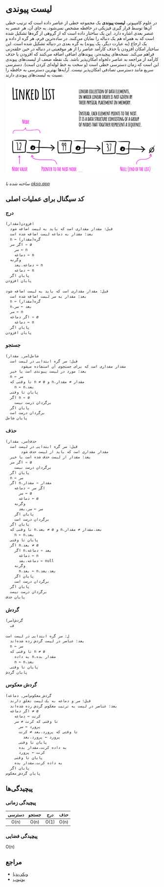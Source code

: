 # لیست پیوندی

در علوم کامپیوتر، **لیست پیوندی** یک مجموعه خطی از عناصر داده است که ترتیب خطی آن‌ها توسط قرار گیری فیزیکی در حافظه مشخص نمی‌شود. به جای آن، هر عنصر به عنصر بعدی اشاره دارد. این یک ساختار داده است که از گروهی از گره‌ها تشکیل شده است که به همراه هم یک دنباله را نمایان می‌کنند. در ساده‌ترین فرم، هر گره از داده و یک ارجاع (به عبارت دیگر، یک پیوند) به گره بعدی در دنباله تشکیل شده است. این ساختار امکان افزودن یا حذف کارآمد عناصر را از هر موقعیتی در دنباله در حین حلقه‌زنی فراهم می‌کند. نسخه‌های پیچیده‌تر، پیوندهای اضافی اضافه می‌کنند که افزودن یا حذف کارآمد از مراجعه به عناصر دلخواه امکان‌پذیر باشد. یک نقطه ضعف از لیست‌های پیوندی این است که زمان دسترسی خطی است (و سخت به خط لوله‌ای کردن است). دسترسی سریع مانند دسترسی تصادفی امکان‌پذیر نیست. آرایه‌ها بهترین دسترسی به حافظه را نسبت به لیست‌های پیوندی دارند.

![لیست پیوندی](../../assets/linked-list.jpeg)

*ساخته شده با [okso.app](https://okso.app)*

## کد سیگنال برای عملیات اصلی

### درج
```python
افزودن(مقدار)
  قبل: مقدار مقداری است که باید به لیست اضافه شود
  بعد: مقدار به دماغه لیست اضافه شده است
  n ← گره(مقدار)
  اگر سر = ø
    سر ← n
    دماغه ← n
  وگرنه
    دماغه.بعد ← n
    دماغه ← n
  پایان اگر
پایان افزودن

قبل: مقدار مقداری است که باید به لیست اضافه شود
  بعد: مقدار به سر لیست اضافه شده است
  n ← گره(مقدار)
  n.بعد ← سر
  سر ← n
  اگر دماغه = ø
    دماغه ← n
  پایان اگر
پایان افزودن
```

### جستجو

```python
شامل(سر, مقدار)
  قبل: سر گره ابتدایی در لیست است
       مقدار مقداری است که برای جستجوی آن استفاده می‌شود
  بعد: مورد در لیست پیوندی است یا خیر
  n ← سر
  تا وقتی که n ≠ ø و n.مقدار ≠ مقدار
    n ← n.بعد
  پایان تا وقتی
  اگر n = ø
    برگردان درست نیست
  پایان اگر
  برگردان درست است
پایان شامل
```


### حذف

```python
حذف(سر, مقدار)
  قبل: سر گره ابتدایی در لیست است
       مقدار مقداری است که باید از لیست حذف شود
  بعد: مقدار از لیست حذف شده است یا خیر
  اگر سر = ø
    برگردان درست نیست
  پایان اگر
  n ← سر
  اگر n.مقدار = مقدار
    اگر سر = دماغه
      سر ← ø
      دماغه ← ø
    وگرنه
      سر ← سر.بعد
    پایان اگر
    برگردان درست است
  پایان اگر
  تا وقتی که n.بعد ≠ ø و n.بعد.مقدار ≠ مقدار
    n ← n.بعد
  پایان تا وقتی
  اگر n.بعد ≠ ø
    اگر n.بعد = دماغه
      دماغه ← n
      دماغه.بعد ← null
    وگرنه
      n.بعد ← n.بعد.بعد
    پایان اگر
    برگردان درست است
  پایان اگر
  برگردان درست نیست
پایان حذف
```

### گردش
```python
گردش(سر)
  قب

ل: سر گره ابتدایی در لیست است
  بعد: عناصر در لیست گردش زده شده‌اند
  n ← سر
  تا وقتی که n ≠ ø
    به داده n.مقدار بده
    n ← n.بعد
  پایان تا وقتی
پایان گردش
```

### گردش معکوس
```python
گردش_معکوس(سر, دماغه)
  قبل: سر و دماغه به یک لیست تعلق دارند
  بعد: عناصر در لیست به ترتیب معکوس گردش زده شده‌اند
  اگر دماغه ≠ ø
    کرنت ← دماغه
    تا وقتی که کرنت ≠ سر
      پرورد ← سر
      تا وقتی که پرورد.بعد ≠ کرنت
        پرورد ← پرورد.بعد
      پایان تا وقتی
      به داده کرنت.مقدار بده
      کرنت ← پرورد
    پایان تا وقتی
    به داده کرنت.مقدار بده
  پایان اگر
پایان گردش_معکوس
```
## پیچیدگی‌ها

### پیچیدگی زمانی

| دسترسی   | جستجو   | درج      | حذف      |
| :-------: | :-------: | :-------: | :-------: |
| O(n)      | O(n)      | O(1)      | O(n)      |

### پیچیدگی فضایی

O(n)

## مراجع

- [ویکی‌پدیا](https://en.wikipedia.org/wiki/Linked_list)
- [یوتیوب](https://www.youtube.com/watch?v=njTh_OwMljA&index=2&t=1s&list=PLLXdhg_r2hKA7DPDsunoDZ-Z769jWn4R8)